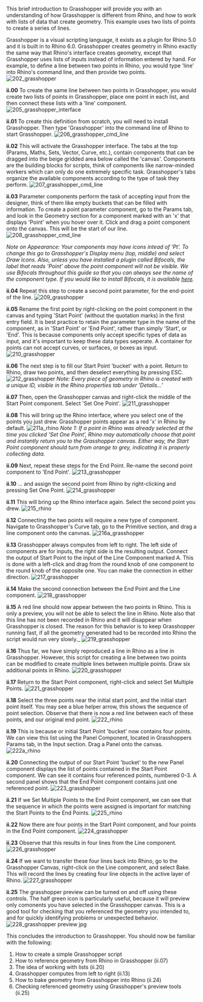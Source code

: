 This brief introduction to Grasshopper will provide you with an understanding of how Grasshopper is different from Rhino, and how to work with lists of data that create geometry. This example uses two lists of points to create a series of lines.

Grasshopper is a visual scripting language, it exists as a plugin for Rhino 5.0 and it is built in to Rhino 6.0. Grasshopper creates geometry in Rhino exactly the same way that Rhino's interface creates geometry, except that Grasshopper uses lists of inputs instead of information entered by hand. For example, to define a line between two points in Rhino, you would type 'line' into Rhino's command line, and then provide two points. 
![202_grasshopper](https://user-images.githubusercontent.com/44324576/49101914-afd80500-f277-11e8-94aa-1774b9f9ae24.jpg)

**ii.00** To create the same line between two points in Grasshopper, you would create two lists of points in Grasshopper, place one point in each list, and then connect these lists with a 'line' component.
![205_grasshopper_interface](https://user-images.githubusercontent.com/44324576/49102500-46f18c80-f279-11e8-826f-ef1b23d084b1.png)

**ii.01** To create this definition from scratch, you will need to install Grasshopper. Then type 'Grasshopper' into the command line of Rhino to start Grasshopper. 
![206_grasshopper_cmd_line](https://user-images.githubusercontent.com/44324576/49103686-53c3af80-f27c-11e8-98b5-6d59251de1be.JPG)

**ii.02** This will activate the Grasshopper interface. The tabs at the top (Params, Maths, Sets, Vector, Curve, etc.), contain components that can be dragged into the beige gridded area below called the 'canvas'. Components are the building blocks for scripts, think of components like narrow-minded workers which can only do one extremely specific task. Grasshopper's tabs organize the available components according to the type of task they perform.
![207_grasshopper_cmd_line](https://user-images.githubusercontent.com/44324576/49116780-f68d2580-f29e-11e8-9e16-06e0622e8fcd.JPG)

**ii.03** Parameter components perform the task of accepting input from the designer, think of them like empty buckets that can be filled with information. To create a point parameter component, go to the Params tab, and look in the Geometry section for a component marked with an 'x' that displays 'Point' when you hover over it. Click and drag a point component onto the canvas. This will be the start of our line.
![208_grasshopper_cmd_line](https://user-images.githubusercontent.com/44324576/49116976-9185ff80-f29f-11e8-8135-317e1668c38f.JPG)

_Note on Appearance: Your components may have icons intead of 'Pt'. To change this go to Grasshopper's Display menu (top, middle) and select Draw Icons. Also, unless you have installed a plugin called Bifocals, the label that reads 'Point' above the point component will not be visible. We use Bifocals throughout this guide so that you can always see the name of the component type. If you would like to install Bifocals, it is available [here](https://www.food4rhino.com/app/bifocals)._


**ii.04** Repeat this step to create a second point parameter, for the end-point of the line.
![209_grasshopper](https://user-images.githubusercontent.com/44324576/49116783-f725bc00-f29e-11e8-90a8-48d6bf10e9e0.JPG)

**ii.05** Rename the first point by right-clicking on the point component in the canvas and typing 'Start Point' (without the quotation marks) in the first entry field. It is best practice to retain the parameter type in the name of the component, as in 'Start Point' or 'End Point', rather than simply 'Start', or 'End'. This is because components only accept specific types of data as input, and it's important to keep these data types seperate. A container for points can not accept curves, or surfaces, or boxes as input.
![210_grasshopper](https://user-images.githubusercontent.com/44324576/49116787-f7be5280-f29e-11e8-9964-2f000631d239.JPG)

**ii.06** The next step is to fill our Start Point 'bucket' with a point. Return to Rhino, draw two points, and then deselect everything by pressing ESC.
![212_grasshopper](https://user-images.githubusercontent.com/44324576/49103695-558d7300-f27c-11e8-8a17-c7c33cbd6baf.JPG)
_Note: Every piece of geometry in Rhino is created with a unique ID, visible in the Rhino properties tab under 'Details...'_

**ii.07** Then, open the Grasshopper canvas and right-click the middle of the Start Point component. Select 'Set One Point'.
![211_grasshopper](https://user-images.githubusercontent.com/44324576/49116788-f856e900-f29e-11e8-8693-37a53400b0e8.JPG)

**ii.08** This will bring up the Rhino interface, where you select one of the points you just drew. Grasshopper points appear as a red 'x' in Rhino by default.
![211a_rhino](https://user-images.githubusercontent.com/44324576/49116789-f856e900-f29e-11e8-847c-d3ff4850338c.JPG)
_Note 1: If a point in Rhino was already selected at the time you clicked 'Set One Point', Rhino may automatically choose that point and instantly return you to the Grasshopper canvas. Either way, the Start Point component should turn from orange to grey, indicating it is properly collecting data._

**ii.09** Next, repeat these steps for the End Point. Re-name the second point component to 'End Point'.
![213_grasshopper](https://user-images.githubusercontent.com/44324576/49116791-f9881600-f29e-11e8-8b84-a2a50190bffc.JPG)

**ii.10** ... and assign the second point from Rhino by right-clicking and pressing Set One Point.
![214_grasshopper](https://user-images.githubusercontent.com/44324576/49116792-fa20ac80-f29e-11e8-9bc8-a833fec793bf.JPG)

**ii.11** This will bring up the Rhino interface again. Select the second point you drew.
![215_rhino](https://user-images.githubusercontent.com/44324576/49116794-fa20ac80-f29e-11e8-8e23-d3aee454652e.JPG)

**ii.12** Connecting the two points will require a new type of component. Navigate to Grasshopper's Curve tab, go to the Primitive section, and drag a line component onto the canvnas.
![216a_grasshopper](https://user-images.githubusercontent.com/44324576/49117443-f8f07f00-f2a0-11e8-84bf-38ad6e431809.JPG)

**ii.13** Grasshopper always computes from left to right. The left side of components are for inputs, the right side is the resulting output. Connect the output of Start Point to the input of the Line Component marked A. This is done with a left-click and drag from the round knob of one component to the round knob of the opposite one. You can make the connection in either direction.
![217_grasshopper](https://user-images.githubusercontent.com/44324576/49116796-fab94300-f29e-11e8-8822-b7793b1fe592.JPG)

**ii.14** Make the second connection between the End Point and the Line component.
![218_grasshopper](https://user-images.githubusercontent.com/44324576/49116797-fab94300-f29e-11e8-91a6-302beaa6a4d6.JPG)

**ii.15** A red line should now appear between the two points in Rhino. This is only a preview, you will not be able to select the line in Rhino. Note also that this line has not been recorded in Rhino and it will disappear when Grasshopper is closed. The reason for this behavior is to keep Grasshopper running fast, if all the geometry generated had to be recorded into Rhino the script would run very slowly._
![219_grasshopper](https://user-images.githubusercontent.com/44324576/49116800-fab94300-f29e-11e8-8a79-568a0be092f5.JPG)

**ii.16** Thus far, we have simply reproduced a line in Rhino as a line in Grasshopper. However, this script for creating a line between two points can be modified to create multiple lines between multiple points. Draw six additional points in Rhino.
![220_grasshopper](https://user-images.githubusercontent.com/44324576/49116801-fb51d980-f29e-11e8-965a-cc3efcbd5cda.JPG)

**ii.17** Return to the Start Point component, right-click and select Set Multiple Points.
![221_grasshopper](https://user-images.githubusercontent.com/44324576/49116803-fbea7000-f29e-11e8-933b-e6dd6c0bee68.JPG)

**ii.18** Select the three points near the initial start point, and the initial start point itself. You may see a blue helper arrow, this shows the sequence of point selection. Observe that there is now a red line between each of these points, and our original end point.
![222_rhino](https://user-images.githubusercontent.com/44324576/49116806-fbea7000-f29e-11e8-9aff-7ad1f2a198fd.JPG)

**ii.19** This is because or initial Start Point 'bucket' now contains four points. We can view this list using the Panel Component, located in Grasshoppers Params tab, in the Input section. Drag a Panel onto the canvas.
![222a_rhino](https://user-images.githubusercontent.com/44324576/49118422-68b43900-f2a4-11e8-8f49-39c94158ae6a.JPG)

**ii.20** Connecting the output of our Start Point 'bucket' to the new Panel component displays the list of points contained in the Start Point component. We can see it contains four referenced points, numbered 0-3. A second panel shows that the End Point component contains just one referenced point.
![223_grasshopper](https://user-images.githubusercontent.com/44324576/49116808-fc830680-f29e-11e8-95b8-8308ef2e8896.JPG)

**ii.21** If we Set Multiple Points to the End Point component, we can see that the sequence in which the points were assigned is important for matching the Start Points to the End Points.
![225_rhino](https://user-images.githubusercontent.com/44324576/49116810-fc830680-f29e-11e8-9905-bfde408e5b32.JPG)

**ii.22** Now there are four points in the Start Point component, and four points in the End Point component.
![224_grasshopper](https://user-images.githubusercontent.com/44324576/49116809-fc830680-f29e-11e8-872f-381fa05c79d6.JPG)

**ii.23** Observe that this results in four lines from the Line component.
![226_grasshopper](https://user-images.githubusercontent.com/44324576/49116811-fd1b9d00-f29e-11e8-9273-7df137475017.JPG)

**ii.24** If we want to transfer these four lines back into Rhino, go to the Grasshopper Canvas, right-click on the Line component, and select Bake. This will record the lines by creating four line objects in the active layer of Rhino.
![227_grasshopper](https://user-images.githubusercontent.com/44324576/49119770-065e3700-f2aa-11e8-9c0f-d1388198ab2b.JPG)

**ii.25** The grasshopper preview can be turned on and off using these controls. The half green icon is particularly useful, because it will preview only comonents you have selected in the Grasshopper canvas. This is a good tool for checking that you referenced the geometry you intended to, and for quickly identifying problems or unexpected behavior.
![228_grasshopper preview jpg](https://user-images.githubusercontent.com/44324576/49161164-92af3f00-f328-11e8-82cd-22c3ce11826e.png)



This concludes the introduction to Grasshopper. You should now be familiar with the following:
1. How to create a simple Grasshopper script
2. How to reference geometry from Rhino in Grasshopper (ii.07)
3. The idea of working with lists (ii.20)
4. Grasshopper computes from left to right (ii.13)
5. How to bake geometry from Grasshopper into Rhino (ii.24)
6. Checking referenced geometry using Grasshopper's preview tools (ii.25)
